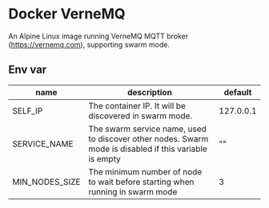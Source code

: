 # Docker VerneMQ

An Alpine Linux image running VerneMQ MQTT broker (https://vernemq.com), supporting swarm mode.


## Env var

| name  | description  | default  |
|---|---|---|
| SELF_IP  | The container IP. It will be discovered in swarm mode.  | 127.0.0.1  |
| SERVICE_NAME  | The swarm service name, used to discover other nodes. Swarm mode is disabled if this variable is empty  |  "" |
| MIN_NODES_SIZE  | The minimum number of node to wait before starting when running in swarm mode  | 3  |
